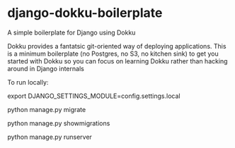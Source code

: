 # django-dokku-boilerplate

A simple boilerplate for Django using Dokku

Dokku provides a fantatsic git-oriented way of deploying applications.
This is a minimum boilerplate (no Postgres, no S3, no kitchen sink) to get you started with Dokku so you can focus
on learning Dokku rather than hacking around in Django internals

To run locally:

export DJANGO_SETTINGS_MODULE=config.settings.local

python manage.py migrate

python manage.py showmigrations

python manage.py runserver

